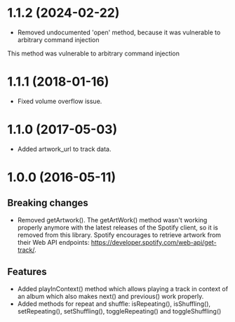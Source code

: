 # 1.1.2 (2024-02-22)

- Removed undocumented 'open' method, because it was vulnerable to arbitrary command injection

This method was vulnerable to arbitrary command injection

# 1.1.1 (2018-01-16)

- Fixed volume overflow issue.

# 1.1.0 (2017-05-03)

- Added artwork_url to track data.

# 1.0.0 (2016-05-11)

## Breaking changes

- Removed getArtwork(). The getArtWork() method wasn't working properly anymore with the latest releases of the Spotify client, so it is removed from this library. Spotify encourages to retrieve artwork from their Web API endpoints: https://developer.spotify.com/web-api/get-track/.

## Features

- Added playInContext() method which allows playing a track in context of an album which also makes next() and previous() work properly.
- Added methods for repeat and shuffle: isRepeating(), isShuffling(), setRepeating(), setShuffling(), toggleRepeating() and toggleShuffling()